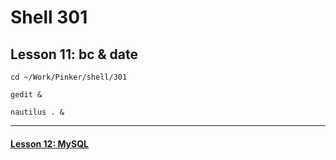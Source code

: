 # Shell 301
## Lesson 11: bc & date

`cd ~/Work/Pinker/shell/301`

`gedit &`

`nautilus . &`
___



#### [Lesson 12: MySQL](https://github.com/inkVerb/pinker/blob/master/301-shell/Lesson-12.md)

